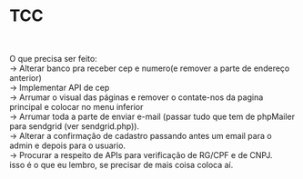 <h1>TCC</h1><br>
<p>O que precisa ser feito:<br>
-> Alterar banco pra receber cep e numero(e remover a parte de endereço anterior)<br>
-> Implementar API de cep<br>
-> Arrumar o visual das páginas e remover o contate-nos da pagina principal e colocar no menu inferior<br>
-> Arrumar toda a parte de enviar e-mail (passar tudo que tem de phpMailer para sendgrid (ver sendgrid.php)).<br>
-> Alterar a confirmação de cadastro passando antes um email para o admin e depois para o usuario.<br>
-> Procurar a respeito de APIs para verificação de RG/CPF e de CNPJ.<br>
isso é o que eu lembro, se precisar de mais coisa coloca aí.</p>